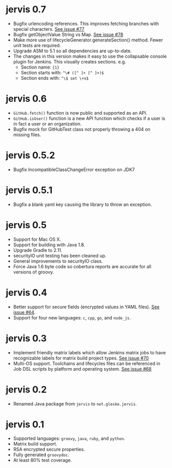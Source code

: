 # jervis 0.7

* Bugfix urlencoding references.  This improves fetching branches with special
  characters.  [See issue #77][#77]
* Bugfix getObjectValue String vs Map.  [See issue #78][#78]
* Make more use of lifecycleGenerator.generateSection() method.  Fewer unit
  tests are required.
* Upgrade ASM to 5.1 so all dependencies are up-to-date.
* The changes in this version makes it easy to use the collapsable console
  plugin for Jenkins.  This visually creates sections.  e.g.
  * Section name: `{1}`
  * Section starts with: `^\# ([^ ]+ [^ ]+)$`
  * Section ends with: `^\$ set \+x$`

# jervis 0.6

* `GitHub.fetch()` function is now public and supported as an API.
* `GitHub.isUser()` function is a new API function which checks if a user is in
  fact a user or an organization.
* Bugfix mock for GitHubTest class not properly throwing a 404 on missing files.

# jervis 0.5.2

* Bugfix IncompatibleClassChangeError exception on JDK7

# jervis 0.5.1

* Bugfix a blank yaml key causing the library to throw an exception.

# jervis 0.5

* Support for Mac OS X.
* Support for building with Java 1.8.
* Upgrade Gradle to 2.11.
* securityIO unit testing has been cleaned up.
* General improvements to securityIO class.
* Force Java 1.6 byte code so cobertura reports are accurate for all versions of
  groovy.

# jervis 0.4

* Better support for secure fields (encrypted values in YAML files).  [See issue
  #64][#64].
* Support for four new languages: `c`, `cpp`, `go`, and `node_js`.

# jervis 0.3

* Implement friendly matrix labels which allow Jenkins matrix jobs to have
  recognizable labels for matrix build project types.  [See issue #70][#70]
* Multi-OS support.  Toolchains and lifecycles files can be referenced in Job
  DSL scripts by platform and operating system.  [See issue #68][#68]

# jervis 0.2

* Renamed Java package from `jervis` to `net.gleske.jervis`.

# jervis 0.1

* Supported languages: `groovy`, `java`, `ruby`, and `python`.
* Matrix build support.
* RSA encrypted secure properties.
* Fully generated `groovydoc`.
* At least 80% test coverage.

[#64]: https://github.com/samrocketman/jervis/issues/64
[#68]: https://github.com/samrocketman/jervis/issues/68
[#70]: https://github.com/samrocketman/jervis/issues/70
[#77]: https://github.com/samrocketman/jervis/issues/77
[#78]: https://github.com/samrocketman/jervis/issues/78
